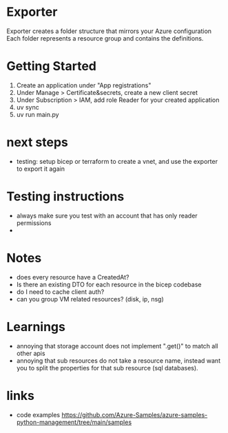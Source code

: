 
# Exporter
Exporter creates a folder structure that mirrors your Azure configuration
Each folder represents a resource group and contains the definitions.


# Getting Started
1. Create an application under "App registrations"
2. Under Manage > Certificate&secrets, create a new client secret
3. Under Subscription > IAM, add role Reader for your created application
4. uv sync
5. uv run main.py


# next steps
- testing: setup bicep or terraform to create a vnet, and use the exporter to export it again


# Testing instructions
- always make sure you test with an account that has only reader permissions
- 

# Notes
- does every resource have a CreatedAt?
- Is there an existing DTO for each resource in the bicep codebase
- do I need to cache client auth?
- can you group VM related resources? (disk, ip, nsg)

# Learnings
- annoying that storage account does not implement ".get()" to match all other apis
- annoying that sub resources do not take a resource name, instead want you to split the properties for that sub resource (sql databases).

# links
- code examples https://github.com/Azure-Samples/azure-samples-python-management/tree/main/samples
